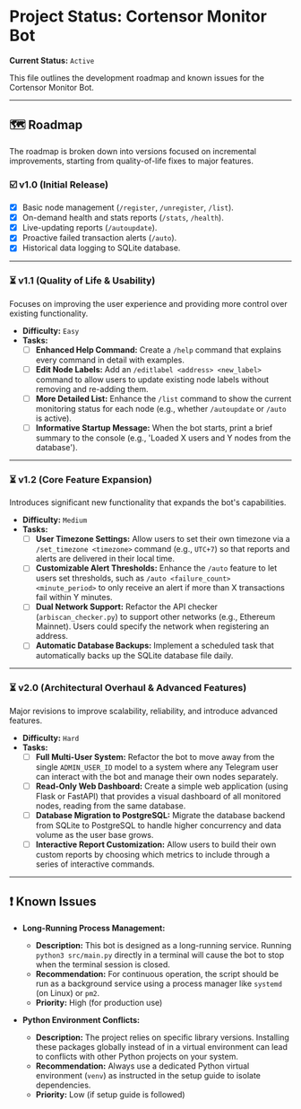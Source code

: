 # Project Status: Cortensor Monitor Bot

**Current Status:** `Active`

This file outlines the development roadmap and known issues for the Cortensor Monitor Bot.

---

## 🗺️ Roadmap

The roadmap is broken down into versions focused on incremental improvements, starting from quality-of-life fixes to major features.

### ☑️ v1.0 (Initial Release)
- [x] Basic node management (`/register`, `/unregister`, `/list`).
- [x] On-demand health and stats reports (`/stats`, `/health`).
- [x] Live-updating reports (`/autoupdate`).
- [x] Proactive failed transaction alerts (`/auto`).
- [x] Historical data logging to SQLite database.

---

### ⏳ v1.1 (Quality of Life & Usability)

Focuses on improving the user experience and providing more control over existing functionality.

- **Difficulty:** `Easy`
- **Tasks:**
  - [ ] **Enhanced Help Command:** Create a `/help` command that explains every command in detail with examples.
  - [ ] **Edit Node Labels:** Add an `/editlabel <address> <new_label>` command to allow users to update existing node labels without removing and re-adding them.
  - [ ] **More Detailed List:** Enhance the `/list` command to show the current monitoring status for each node (e.g., whether `/autoupdate` or `/auto` is active).
  - [ ] **Informative Startup Message:** When the bot starts, print a brief summary to the console (e.g., 'Loaded X users and Y nodes from the database').

---

### ⏳ v1.2 (Core Feature Expansion)

Introduces significant new functionality that expands the bot's capabilities.

- **Difficulty:** `Medium`
- **Tasks:**
  - [ ] **User Timezone Settings:** Allow users to set their own timezone via a `/set_timezone <timezone>` command (e.g., `UTC+7`) so that reports and alerts are delivered in their local time.
  - [ ] **Customizable Alert Thresholds:** Enhance the `/auto` feature to let users set thresholds, such as `/auto <failure_count> <minute_period>` to only receive an alert if more than X transactions fail within Y minutes.
  - [ ] **Dual Network Support:** Refactor the API checker (`arbiscan_checker.py`) to support other networks (e.g., Ethereum Mainnet). Users could specify the network when registering an address.
  - [ ] **Automatic Database Backups:** Implement a scheduled task that automatically backs up the SQLite database file daily.

---

### ⏳ v2.0 (Architectural Overhaul & Advanced Features)

Major revisions to improve scalability, reliability, and introduce advanced features.

- **Difficulty:** `Hard`
- **Tasks:**
  - [ ] **Full Multi-User System:** Refactor the bot to move away from the single `ADMIN_USER_ID` model to a system where any Telegram user can interact with the bot and manage their own nodes separately.
  - [ ] **Read-Only Web Dashboard:** Create a simple web application (using Flask or FastAPI) that provides a visual dashboard of all monitored nodes, reading from the same database.
  - [ ] **Database Migration to PostgreSQL:** Migrate the database backend from SQLite to PostgreSQL to handle higher concurrency and data volume as the user base grows.
  - [ ] **Interactive Report Customization:** Allow users to build their own custom reports by choosing which metrics to include through a series of interactive commands.

---

## ❗ Known Issues

- **Long-Running Process Management:**
  - **Description:** This bot is designed as a long-running service. Running `python3 src/main.py` directly in a terminal will cause the bot to stop when the terminal session is closed.
  - **Recommendation:** For continuous operation, the script should be run as a background service using a process manager like `systemd` (on Linux) or `pm2`.
  - **Priority:** High (for production use)

- **Python Environment Conflicts:**
  - **Description:** The project relies on specific library versions. Installing these packages globally instead of in a virtual environment can lead to conflicts with other Python projects on your system.
  - **Recommendation:** Always use a dedicated Python virtual environment (`venv`) as instructed in the setup guide to isolate dependencies.
  - **Priority:** Low (if setup guide is followed)
